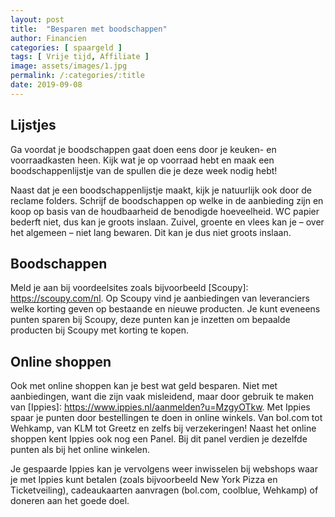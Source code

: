 ```yaml
---
layout: post
title:  "Besparen met boodschappen"
author: Financien
categories: [ spaargeld ]
tags: [ Vrije tijd, Affiliate ]
image: assets/images/1.jpg
permalink: /:categories/:title
date: 2019-09-08
---
```

## Lijstjes
Ga voordat je boodschappen gaat doen eens door je keuken- en voorraadkasten heen. Kijk wat je op voorraad hebt en maak een boodschappenlijstje van de spullen die je deze week nodig hebt!

Naast dat je een boodschappenlijstje maakt, kijk je natuurlijk ook door de reclame folders. Schrijf de boodschappen op welke in de aanbieding zijn en koop op basis van de houdbaarheid de benodigde hoeveelheid. WC papier bederft niet, dus kan je groots inslaan. Zuivel, groente en vlees kan je – over het algemeen – niet lang bewaren. Dit kan je dus niet groots inslaan.

## Boodschappen
Meld je aan bij voordeelsites zoals bijvoorbeeld [Scoupy]: https://scoupy.com/nl. Op Scoupy vind je aanbiedingen van leveranciers welke korting geven op bestaande en nieuwe producten. Je kunt eveneens punten sparen bij Scoupy, deze punten kan je inzetten om bepaalde producten bij Scoupy met korting te kopen.

## Online shoppen
Ook met online shoppen kan je best wat geld besparen. Niet met aanbiedingen, want die zijn vaak misleidend, maar door gebruik te maken van [Ippies]: https://www.ippies.nl/aanmelden?u=MzgyOTkw. Met Ippies spaar je punten door bestellingen te doen in online winkels. Van bol.com tot Wehkamp, van KLM tot Greetz en zelfs bij verzekeringen! Naast het online shoppen kent Ippies ook nog een Panel. Bij dit panel verdien je dezelfde punten als bij het online winkelen.

Je gespaarde Ippies kan je vervolgens weer inwisselen bij webshops waar je met Ippies kunt betalen (zoals bijvoorbeeld New York Pizza en Ticketveiling), cadeaukaarten aanvragen (bol.com, coolblue, Wehkamp) of doneren aan het goede doel.

